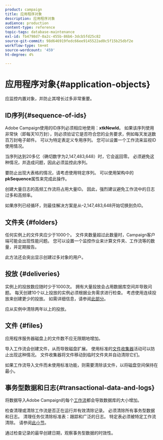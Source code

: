 ```yaml
---
product: campaign
title: 应用程序对象
description: 应用程序对象
audience: production
content-type: reference
topic-tags: database-maintenance
exl-id: fb4798d7-0a2c-455b-86b6-3dcb5fd25c82
source-git-commit: 98d646919fedc66ee9145522ad0c5f15b25dbf2e
workflow-type: tm+mt
source-wordcount: '459'
ht-degree: 4%

---
```


# 应用程序对象{#application-objects}

应监控内置对象，并防止其增长过多非常重要。

## ID序列{#sequence-of-ids}

Adobe Campaign使用的ID序列必须相应地使用：**xtkNewId**。 如果该序列使用非常快（即每天10万封），则必须验证它是否符合您的业务要求，例如每天发送数百万封电子邮件。 可以为特定表定义专用序列。 您可以设置一个工作流来监视ID使用情况。

当序列达到20多亿（确切数字为2,147,483,648）时，它会返回零。 必须避免这种情况，并造成问题，因此必须监控此序列。

要防止出现大表格的情况，请考虑使用特定序列。 可以使用架构中的&#x200B;**pkSequence**&#x200B;属性来完成此操作。

创建大量日志的高频工作流将占用大量ID。 因此，强烈建议避免工作流中的日志过多和高频率。

如果序列已经循环，则最佳解决方案是从–2,147,483,648开始切换到负ID。

## 文件夹 {#folders}

任何实例上的文件夹应少于1000个。 文件夹数量超过此数量时，Campaign客户端可能会出现性能问题。 您可以设置一个监控作业来计算文件夹、工作流等的数量，并定期报告。

此方法还会突出显示创建过多对象的用户。

## 投放 {#deliveries}

实例上的投放数应随时少于1000次。 拥有大量投放会占用数据库空间并导致问题。 每天创建10个以上投放的实例必须根据业务需求进行检查。 考虑使用连续投放来创建更少的投放。 如需详细信息，请参阅[此部分](../../workflow/using/continuous-delivery.md)。

应从实例中清除两年以上的投放。

## 文件 {#files}

应用程序服务器磁盘上的文件数不应无限期地增加。

导入工作流会创建文件，从而导致磁盘扩展。 使用标准的[文件收集器](../../workflow/using/file-collector.md)活动可以防止出现这种情况。 文件收集器将文件移动到临时文件夹并自动清除它们。

如果工作流导入文件而未使用标准功能，则需要清除该文件，以将磁盘空间保持在最小。

## 事务型数据和日志{#transactional-data-and-logs}

将数据导入Adobe Campaign的每个[工作流](../../workflow/using/data-life-cycle.md#work-table)都会导致数据库的大小增加。

检查清理或清除工作流是否正在运行并有效清除记录。 必须清除所有事务型数据和日志。 清理任务仅清除标准表：跟踪和广泛的日志。 特定表必须被特定工作流清除。 请参阅[此小节](../../workflow/using/monitoring-workflow-execution.md#purging-the-logs)。

通过检查记录的最早创建日期，观察事务型数据的时效性。
